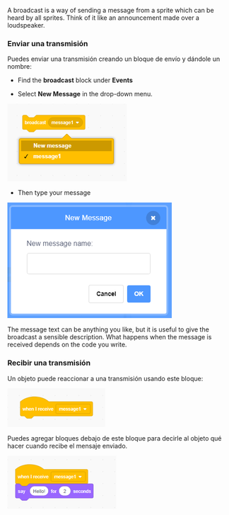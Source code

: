 A broadcast is a way of sending a message from a sprite which can be heard by all sprites. Think of it like an announcement made over a loudspeaker.

### Enviar una transmisión

Puedes enviar una transmisión creando un bloque de envío y dándole un nombre:

+ Find the **broadcast** block under **Events**

+ Select **New Message** in the drop-down menu.

![broadcast block dropdown](images/broadcast-block.png)

+ Then type your message

![Crear una transmisión](images/new-broadcast.png)

The message text can be anything you like, but it is useful to give the broadcast a sensible description. What happens when the message is received depends on the code you write.

### Recibir una transmisión

Un objeto puede reaccionar a una transmisión usando este bloque:

![Recibir una transmisión](images/receive-a-broadcast.png)

Puedes agregar bloques debajo de este bloque para decirle al objeto qué hacer cuando recibe el mensaje enviado.

![Ejemplo de recepción](images/receive-example.png)